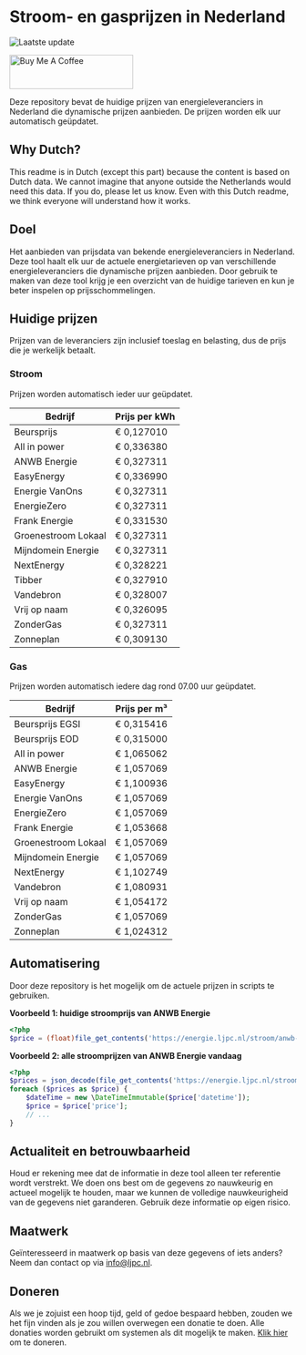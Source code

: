 # Stroom- en gasprijzen in Nederland

![Laatste update](https://img.shields.io/badge/laatste%20update-2023--06--24%2019%3A00%20CET-brightgreen)

<a href="https://www.buymeacoffee.com/Lars-" target="_blank"><img src="https://cdn.buymeacoffee.com/buttons/v2/default-orange.png" alt="Buy Me A Coffee" height="60" style="height: 60px !important;width: 217px !important;" ></a>

Deze repository bevat de huidige prijzen van energieleveranciers in Nederland die dynamische prijzen aanbieden. De prijzen worden elk uur automatisch geüpdatet.

## Why Dutch?

This readme is in Dutch (except this part) because the content is based on Dutch data. We cannot imagine that anyone outside the Netherlands would need this data. If you do, please let us know. Even with this Dutch readme, we think
everyone will understand how it works.

## Doel

Het aanbieden van prijsdata van bekende energieleveranciers in Nederland. Deze tool haalt elk uur de actuele energietarieven op van verschillende energieleveranciers die dynamische prijzen aanbieden. Door gebruik te maken van deze tool
krijg je een overzicht van de huidige tarieven en kun je beter inspelen op prijsschommelingen.

## Huidige prijzen

Prijzen van de leveranciers zijn inclusief toeslag en belasting, dus de prijs die je werkelijk betaalt.

### Stroom

Prijzen worden automatisch ieder uur geüpdatet.

 Bedrijf | Prijs per kWh 
---------|---------------
Beursprijs | € 0,127010
All in power | € 0,336380
ANWB Energie | € 0,327311
EasyEnergy | € 0,336990
Energie VanOns | € 0,327311
EnergieZero | € 0,327311
Frank Energie | € 0,331530
Groenestroom Lokaal | € 0,327311
Mijndomein Energie | € 0,327311
NextEnergy | € 0,328221
Tibber | € 0,327910
Vandebron | € 0,328007
Vrij op naam | € 0,326095
ZonderGas | € 0,327311
Zonneplan | € 0,309130


### Gas

Prijzen worden automatisch iedere dag rond 07.00 uur geüpdatet.

 Bedrijf | Prijs per m³ 
---------|--------------
Beursprijs EGSI | € 0,315416
Beursprijs EOD | € 0,315000
All in power | € 1,065062
ANWB Energie | € 1,057069
EasyEnergy | € 1,100936
Energie VanOns | € 1,057069
EnergieZero | € 1,057069
Frank Energie | € 1,053668
Groenestroom Lokaal | € 1,057069
Mijndomein Energie | € 1,057069
NextEnergy | € 1,102749
Vandebron | € 1,080931
Vrij op naam | € 1,054172
ZonderGas | € 1,057069
Zonneplan | € 1,024312


## Automatisering

Door deze repository is het mogelijk om de actuele prijzen in scripts te gebruiken.

**Voorbeeld 1: huidige stroomprijs van ANWB Energie**

```php
<?php
$price = (float)file_get_contents('https://energie.ljpc.nl/stroom/anwb-energie-nu.txt');

```

**Voorbeeld 2: alle stroomprijzen van ANWB Energie vandaag**

```php
<?php
$prices = json_decode(file_get_contents('https://energie.ljpc.nl/stroom/all-in-power-vandaag.json'),true);
foreach ($prices as $price) {
    $dateTime = new \DateTimeImmutable($price['datetime']);
    $price = $price['price'];
    // ...
}
```

## Actualiteit en betrouwbaarheid

Houd er rekening mee dat de informatie in deze tool alleen ter referentie wordt verstrekt. We doen ons best om de gegevens zo nauwkeurig en actueel mogelijk te houden, maar we kunnen de volledige nauwkeurigheid van de gegevens niet
garanderen. Gebruik deze informatie op eigen risico.

## Maatwerk

Geïnteresseerd in maatwerk op basis van deze gegevens of iets anders? Neem dan contact op
via [info@ljpc.nl](mailto:info@ljpc.nl?subject=Energie%20prijzen).

## Doneren

Als we je zojuist een hoop tijd, geld of gedoe bespaard hebben, zouden we het fijn vinden als je zou willen overwegen een
donatie te doen. Alle donaties worden gebruikt om systemen als dit mogelijk te
maken. [Klik hier](https://www.buymeacoffee.com/Lars-) om te doneren.
